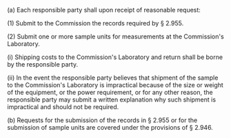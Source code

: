 (a) Each responsible party shall upon receipt of reasonable request:

(1) Submit to the Commission the records required by § 2.955.
                

(2) Submit one or more sample units for measurements at the Commission's Laboratory.

(i) Shipping costs to the Commission's Laboratory and return shall be borne by the responsible party.

(ii) In the event the responsible party believes that shipment of the sample to the Commission's Laboratory is impractical because of the size or weight of the equipment, or the power requirement, or for any other reason, the responsible party may submit a written explanation why such shipment is impractical and should not be required.

(b) Requests for the submission of the records in § 2.955 or for the submission of sample units are covered under the provisions of § 2.946.

